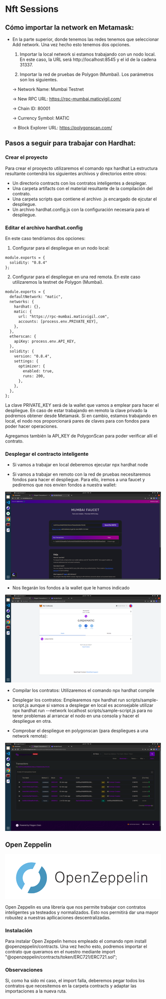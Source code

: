 # Nft Sessions

## Cómo importar la network en Metamask:

- En la parte superior, donde tenemos las redes tenemos que seleccionar Add network. Una vez hecho esto tenemos dos opciones.

  1) Importar la local network si estamos trabajando con un nodo local. En este caso, la URL será http://localhost:8545 y el id de la cadena 31337.

  2) Importar la red de pruebas de Polygon (Mumbai). Los parámetros son los siguientes.
    
  -> Network Name: Mumbai Testnet

  -> New RPC URL: https://rpc-mumbai.maticvigil.com/

  -> Chain ID: 80001

  -> Currency Symbol: MATIC

  -> Block Explorer URL: https://polygonscan.com/

## Pasos a seguir para trabajar con Hardhat:

### Crear el proyecto
Para crear el prooyecto utilizaremos el comando npx hardhat
La estructura resultante contendrá los siguientes archivos y directorios entre otros:
- Un directorio contracts con los contratos inteligentes a desplegar.
- Una carpeta artifacts con el material resultante de la compilación del contrato.
- Una carpeta scripts que contiene el archivo .js encargado de ejcutar el despliegue.
- Un archivo hardhat.config.js con la configuración necesaria para el despliegue.

### Editar el archivo hardhat.config
En este caso tendríamos dos opciones:
  
  1) Configurar para el despliegue en un nodo local:
  ```
  module.exports = {
    solidity: "0.8.4"
  };
  ```

  2) Configurar para el despliegue en una red remota. En este caso utilizaremos la testnet de Polygon (Mumbai).
  ```
  module.exports = {
    defaultNetwork: "matic",
    networks: {
      hardhat: {},
      matic: {
        url: "https://rpc-mumbai.maticvigil.com",
        accounts: [process.env.PRIVATE_KEY],
      },
    },
    etherscan: {
      apiKey: process.env.API_KEY,
    },
    solidity: {
      version: "0.8.4",
      settings: {
        optimizer: {
          enabled: true,
          runs: 200,
        },
      },
    },
  };
  ```
    
  La clave PRIVATE_KEY será de la wallet que vamos a emplear para hacer el despliegue. En caso de estar trabajando en remoto la clave privado la podremos obtener desde Metamask. Si en cambio, estamos trabajando en local, el nodo nos proporcionará pares de claves para con fondos para poder hacer operaciones.

  Agregamos también la API_KEY de PolygonScan para poder verificar allí el contrato.

### Desplegar el contracto inteligente
- Si vamos a trabajar en local deberemos ejecutar npx hardhat node

- Si vamos a trabajar en remoto con la red de pruebas necesitaremos fondos para hacer el despliegue. Para ello, iremos a una faucet y pediremos que nos envíen fondos a nuestra wallet:

<img src="./readme-images/faucet.png" alt="faucet" />

- Nos llegarán los fondos a la wallet que le hamos indicado

<img src="./readme-images/metamask.png" alt="metamask" />

- Compilar los contratos:
  Utilizaremos el comando npx hardhat compile

- Desplegar los contratos:
  Emplearemos npx hardhat run scripts/sample-script.js aunque si vamos a desplegar en local es aconsejable utilizar npx hardhat run --network localhost scripts/sample-script.js para no tener problemas al arrancar el nodo en una consola y hacer el despliegue en otra.

- Comprobar el despliegue en polygonscan (para despliegues a una network remota):

<img src="./readme-images/polygonscan.png" alt="polygonscan" />

## Open Zeppelin

<img src="./readme-images/open-zeppelin.png" alt="polygonscan" />

Open Zeppelin es una librería que nos permite trabajar con contratos inteligentes ya testeados y normalizados. Esto nos permitirá dar una mayor robustez a nuestras apllicaciones descentralizadas.

### Instalación

Para instalar Open Zeppelin hemos empleado el comando npm install @openzeppelin/contracts. Una vez hecho esto, podremos importar el contrato que queramos en el nuestro mediante import "@openzeppelin/contracts/token/ERC721/ERC721.sol";

### Observaciones

Si, como ha sido mi caso, el import falla, deberemos pegar todos los contratos que necesitemos en la carpeta contracts y adaptar las importaciones a la nueva ruta.
